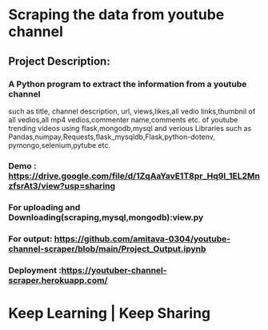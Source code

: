 # Scraping the data from youtube channel
## Project Description:
### A Python program to extract the information from a youtube channel 
such as title, channel description, url, views,likes,all vedio links,thumbnil of all vedios,all mp4 vedios,commenter name,comments etc. 
of youtube trending videos using flask,mongodb,mysql and verious Libraries such as Pandas,numpay,Requests,flask_mysqldb,Flask,python-dotenv,
pymongo,selenium,pytube etc.
### Demo : https://drive.google.com/file/d/1ZqAaYavE1T8pr_Hq9l_1EL2MnzfsrAt3/view?usp=sharing
### For uploading and Downloading(scraping,mysql,mongodb):view.py
### For output: https://github.com/amitava-0304/youtube-channel-scraper/blob/main/Project_Output.ipynb
### Deployment :https://youtuber-channel-scraper.herokuapp.com/

# Keep Learning | Keep Sharing
